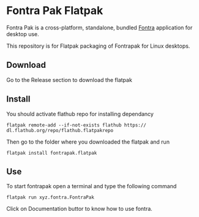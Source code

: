 # Fontra Pak Flatpak

Fontra Pak is a cross-platform, standalone, bundled [Fontra](https://github.com/googlefonts/fontra) application for desktop use.

This repository is for Flatpak packaging of Fontrapak for Linux desktops.
## Download

Go to the Release section to download the flatpak

## Install

You should activate flathub repo for installing dependancy
```
flatpak remote-add --if-not-exists flathub https://
dl.flathub.org/repo/flathub.flatpakrepo

```
Then go to the folder where you downloaded the flatpak and run

`flatpak install fontrapak.flatpak`

## Use

To start fontrapak open a terminal and type the following command

`flatpak run xyz.fontra.FontraPak`

Click on Documentation buttor to know how to use fontra.
